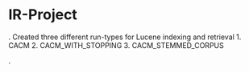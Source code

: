 # IR-Project

. Created three different run-types for Lucene indexing and retrieval
	1. CACM
	2. CACM_WITH_STOPPING
	3. CACM_STEMMED_CORPUS

. 